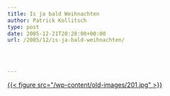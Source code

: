 ```yaml
---
title: Is ja bald Weihnachten
author: Patrick Kollitsch
type: post
date: 2005-12-21T20:28:00+00:00
url: /2005/12/is-ja-bald-weihnachten/




---
```

[{{< figure src="/wp-content/old-images/201.jpg" >}}][1]

 [1]: http://www.netzeitung.de/entertainment/people/374040.html